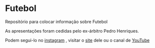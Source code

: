 # Futebol
Repositório para colocar informação sobre Futebol

As apresentações foram cedidas pelo ex-árbitro Pedro Henriques.

Podem segui-lo no  [instagram](https://www.instagram.com/pedrohenriques_oficial/) , visitar o [site](http://www.foradojogo.pt/) dele ou o canal de [YouTube](https://www.youtube.com/channel/UCoPgUjx_FxOFs1EU28Cw12Q)
